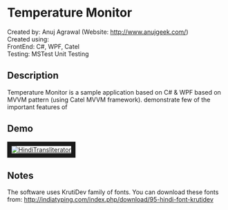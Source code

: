 # Temperature Monitor
Created by: Anuj Agrawal (Website: http://www.anujgeek.com/)
<br>
Created using:
<br>
FrontEnd: C#, WPF, Catel
<br>
Testing: MSTest Unit Testing

## Description
Temperature Monitor is a sample application based on C# & WPF based on MVVM pattern (using Catel MVVM framework).  demonstrate few of the important features of

## Demo

<a href="http://www.youtube.com/watch?feature=player_embedded&v=HlIID5hiF6c" target="_blank"><img src="http://img.youtube.com/vi/HlIID5hiF6c/0.jpg" alt="HindiTransliterator" border="10"/></a>

## Notes

The software uses KrutiDev family of fonts. You can download these fonts from: http://indiatyping.com/index.php/download/95-hindi-font-krutidev
